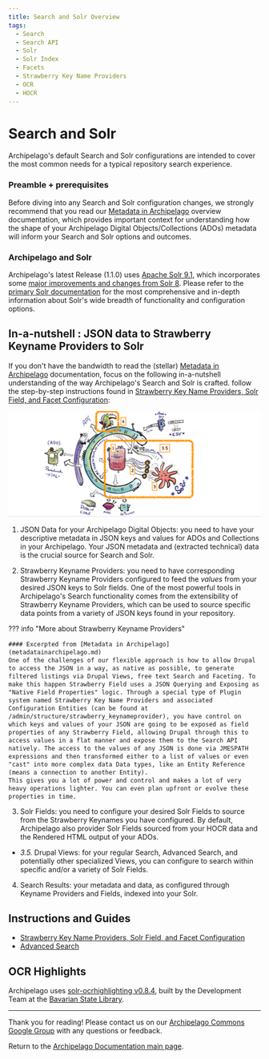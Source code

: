 ```yaml
---
title: Search and Solr Overview
tags:
  - Search
  - Search API
  - Solr
  - Solr Index
  - Facets
  - Strawberry Key Name Providers
  - OCR
  - HOCR
---
```


# Search and Solr

Archipelago's default Search and Solr configurations are intended to cover the most common needs for a typical repository search experience.

### Preamble + prerequisites 

Before diving into any Search and Solr configuration changes, we strongly recommend that you read our [Metadata in Archipelago](metadatainarchipelago.md) overview documentation, which provides important context for understanding how the shape of your Archipelago Digital Objects/Collections (ADOs) metadata will inform your Search and Solr options and outcomes.

### Archipelago and Solr
Archipelago's latest Release (1.1.0) uses [Apache Solr 9.1](https://solr.apache.org/guide/solr/9_1/index.html), which incorporates some [major improvements and changes from Solr 8](https://solr.apache.org/guide/solr/9_1/upgrade-notes/major-changes-in-solr-9.html). Please refer to the [primary Solr documentation](https://solr.apache.org/guide/solr/9_1/index.html) for the most comprehensive and in-depth information about Solr's wide breadth of functionality and configuration options.

## In-a-nutshell : JSON data to Strawberry Keyname Providers to Solr

If you don't have the bandwidth to read the (stellar) [Metadata in Archipelago](metadatainarchipelago.md) documentation, focus on the following in-a-nutshell understanding of the way Archipelago's Search and Solr is crafted. follow the step-by-step instructions found in [Strawberry Key Name Providers, Solr Field, and Facet Configuration](strawberry_key_name_providers.md):

![Search in-a-nutshell overview](images/SearchInANutshell_Twig_JSON_Metadata_Diego_doodle.jpg)

1. JSON Data for your Archipelago Digital Objects: you need to have your descriptive metadata in JSON keys and values for ADOs and Collections in your Archipelago. Your JSON metadata and (extracted technical) data is the crucial source for Search and Solr.

2. Strawberry Keyname Providers: you need to have corresponding Strawberry Keyname Providers configured to feed the _values_ from your desired JSON keys to Solr fields. One of the most powerful tools in Archipelago's Search functionality comes from the extensibility of Strawberry Keyname Providers, which can be used to source specific data points from a variety of JSON keys found in your repository.

??? info "More about Strawberry Keyname Providers"

    #### Excerpted from [Metadata in Archipelago](metadatainarchipelago.md)
    One of the challenges of our flexible approach is how to allow Drupal to access the JSON in a way, as native as possible, to generate filtered listings via Drupal Views, free text Search and Faceting. To make this happen Strawberry Field uses a JSON Querying and Exposing as "Native Field Properties" logic. Through a special type of Plugin system named Strawberry Key Name Providers and associated Configuration Entities (can be found at /admin/structure/strawberry_keynameprovider), you have control on which keys and values of your JSON are going to be exposed as field properties of any Strawberry Field, allowing Drupal through this to access values in a flat manner and expose them to the Search API natively. The access to the values of any JSON is done via JMESPATH expressions and then transformed either to a list of values or even "cast" into more complex data Data types, like an Entity Reference (means a connection to another Entity).
    This gives you a lot of power and control and makes a lot of very heavy operations lighter. You can even plan upfront or evolve these properties in time.

3. Solr Fields: you need to configure your desired Solr Fields to source from the Strawberry Keynames you have configured. By default, Archipelago also provider Solr Fields sourced from your HOCR data and the Rendered HTML output of your ADOs.

* *3.5.* Drupal Views: for your regular Search, Advanced Search, and potentially other specialized Views, you can configure to search within specific and/or a variety of Solr Fields. 

4. Search Results: your metadata and data, as configured through Keyname Providers and Fields, indexed into your Solr. 

## Instructions and Guides

* [Strawberry Key Name Providers, Solr Field, and Facet Configuration](strawberry_key_name_providers.md) 
* [Advanced Search](search_advanced.md)

## OCR Highlights

Archipelago uses [solr-ocrhighlighting v0.8.4](https://github.com/dbmdz/solr-ocrhighlighting/releases/tag/wip), built by the Development Team at the [Bavarian State Library](https://github.com/dbmdz).

___

Thank you for reading! Please contact us on our [Archipelago Commons Google Group](https://groups.google.com/forum/#!forum/archipelago-commons) with any questions or feedback.

Return to the [Archipelago Documentation main page](index.md).
